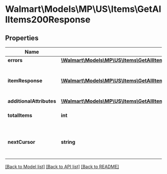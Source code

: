 # Walmart\Models\MP\US\Items\GetAllItems200Response

## Properties

Name | Type | Description | Notes
------------ | ------------- | ------------- | -------------
**errors** | [**\Walmart\Models\MP\US\Items\GetAllItems200ResponseErrorsInner[]**](GetAllItems200ResponseErrorsInner.md) |  | [optional]
**itemResponse** | [**\Walmart\Models\MP\US\Items\GetAllItems200ResponseItemResponseInner[]**](GetAllItems200ResponseItemResponseInner.md) | Items included in the response list |
**additionalAttributes** | [**\Walmart\Models\MP\US\Items\GetAllItems200ResponseItemResponseInnerAdditionalAttributes**](GetAllItems200ResponseItemResponseInnerAdditionalAttributes.md) |  | [optional]
**totalItems** | **int** | Total items for the query | [optional]
**nextCursor** | **string** | Used for pagination to fetch the next set of items | [optional]


[[Back to Model list]](./) [[Back to API list]](../../../../../README.md#supported-apis) [[Back to README]](../../../../../README.md)
